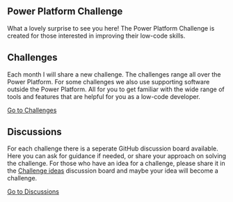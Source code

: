 ## Power Platform Challenge
What a lovely surprise to see you here! The Power Platform Challenge is created for those interested in improving their low-code skills.

## Challenges
Each month I will share a new challenge. The challenges range all over the Power Platform. For some challenges we also use supporting software outside the Power Platform. All for you to get familiar with the wide range of tools and features that are helpful for you as a low-code developer.

[Go to Challenges](challenges.md)

## Discussions
For each challenge there is a seperate GitHub discussion board available. Here you can ask for guidance if needed, or share your approach on solving the challenge. 
For those who have an idea for a challenge, please share it in the [Challenge ideas](https://github.com/miguelverweij/PowerPlatformChallenge/discussions/2) discussion board and maybe your idea will become a challenge.

[Go to Discussions](https://github.com/miguelverweij/PowerPlatformChallenge/discussions)
